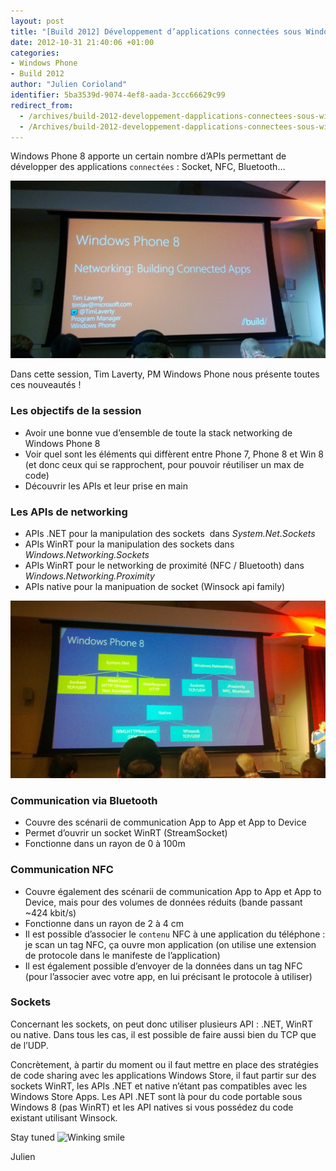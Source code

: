 ```yaml
---
layout: post
title: "[Build 2012] Développement d’applications connectées sous Windows Phone 8"
date: 2012-10-31 21:40:06 +01:00
categories:
- Windows Phone
- Build 2012
author: "Julien Corioland"
identifier: 5ba3539d-9074-4ef8-aada-3ccc66629c99
redirect_from:
  - /archives/build-2012-developpement-dapplications-connectees-sous-windows-phone-8
  - /Archives/build-2012-developpement-dapplications-connectees-sous-windows-phone-8
---
```


Windows Phone 8 apporte un certain nombre d’APIs permettant de développer des applications `connectées` : Socket, NFC, Bluetooth…

![image](/images/build-2012-developpement-dapplications-connectees-sous-windows-phone-8/WP_20121031_024_5AC6B2A5.jpg)

Dans cette session, Tim Laverty, PM Windows Phone nous présente toutes ces nouveautés !

### Les objectifs de la session

- Avoir une bonne vue d’ensemble de toute la stack networking de Windows Phone 8
- Voir quel sont les éléments qui diffèrent entre Phone 7, Phone 8 et Win 8 (et donc ceux qui se rapprochent, pour pouvoir réutiliser un max de code)
- Découvrir les APIs et leur prise en main

### Les APIs de networking

- APIs .NET pour la manipulation des sockets  dans <em>System.Net.Sockets</em>
- APIs WinRT pour la manipulation des sockets dans <em>Windows.Networking.Sockets</em>
- APIs WinRT pour le networking de proximité (NFC / Bluetooth) dans <em>Windows.Networking.Proximity</em>
- APIs native pour la manipuation de socket (Winsock api family)

![image](/images/build-2012-developpement-dapplications-connectees-sous-windows-phone-8/WP_20121031_025_178B0EAB.jpg)

### Communication via Bluetooth

- Couvre des scénarii de communication App to App et App to Device
- Permet d’ouvrir un socket WinRT (StreamSocket)
- Fonctionne dans un rayon de 0 à 100m

### Communication NFC

- Couvre également des scénarii de communication App to App et App to Device, mais pour des volumes de données réduits (bande passant ~424 kbit/s)
- Fonctionne dans un rayon de 2 à 4 cm
- Il est possible d’associer le `contenu` NFC à une application du téléphone : je scan un tag NFC, ça ouvre mon application (on utilise une extension de protocole dans le manifeste de l’application)
- Il est également possible d’envoyer de la données dans un tag NFC (pour l’associer avec votre app, en lui précisant le protocole à utiliser)

### Sockets

Concernant les sockets, on peut donc utiliser plusieurs API : .NET, WinRT ou native. Dans tous les cas, il est possible de faire aussi bien du TCP que de l’UDP.

Concrètement, à partir du moment ou il faut mettre en place des stratégies de code sharing avec les applications Windows Store, il faut partir sur des sockets WinRT, les APIs .NET et native n’étant pas compatibles avec les Windows Store Apps. Les API .NET sont là pour du code portable sous Windows 8 (pas WinRT) et les API natives si vous possédez du code existant utilisant Winsock.

Stay tuned <img class="wlEmoticon wlEmoticon-winkingsmile" style="border-top-style: none; border-left-style: none; border-bottom-style: none; border-right-style: none" alt="Winking smile" src="https://juliencorioland.blob.core.windows.net/medias/wlEmoticon-winkingsmile_34345DF3.png">

Julien

